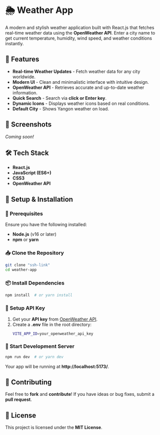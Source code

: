 # 🌦 Weather App

A modern and stylish weather application built with React.js that fetches real-time weather data using the **OpenWeather API**. Enter a city name to get current temperature, humidity, wind speed, and weather conditions instantly.

## 🚀 Features
- **Real-time Weather Updates** - Fetch weather data for any city worldwide.
- **Modern UI** - Clean and minimalistic interface with intuitive design.
- **OpenWeather API** - Retrieves accurate and up-to-date weather information.
- **Quick Search** - Search via **click or Enter key**.
- **Dynamic Icons** - Displays weather icons based on real conditions.
- **Default City** - Shows Yangon weather on load.

## 📸 Screenshots
_Coming soon!_

## 🛠 Tech Stack
- **React.js** 
- **JavaScript (ES6+)** 
- **CSS3** 
- **OpenWeather API** 

## 🔧 Setup & Installation
### 📌 Prerequisites
Ensure you have the following installed:
- **Node.js** (v16 or later) 
- **npm** or **yarn** 

### 📥 Clone the Repository
```sh
git clone "ssh-link"
cd weather-app
```

### 📦 Install Dependencies
```sh
npm install  # or yarn install
```

### 🔑 Setup API Key
1. Get your **API key** from [OpenWeather API](https://openweathermap.org/api).
2. Create a **.env** file in the root directory:
   ```sh
   VITE_APP_ID=your_openweather_api_key
   ```

### 🚀 Start Development Server
```sh
npm run dev  # or yarn dev
```
Your app will be running at **http://localhost:5173/**.

## 🤝 Contributing
Feel free to **fork** and **contribute**! If you have ideas or bug fixes, submit a **pull request**.

## 📜 License
This project is licensed under the **MIT License**.



